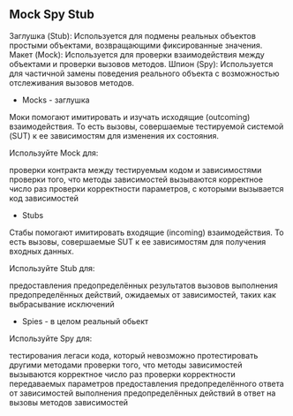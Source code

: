 ## Mock Spy Stub

Заглушка (Stub): Используется для подмены реальных объектов простыми объектами, возвращающими фиксированные значения.
Макет (Mock): Используется для проверки взаимодействия между объектами и проверки вызовов методов.
Шпион (Spy): Используется для частичной замены поведения реального объекта с возможностью отслеживания вызовов методов.

- Mocks - заглушка

Моки помогают имитировать и изучать исходящие (outcoming) взаимодействия. То есть вызовы, совершаемые тестируемой системой (SUT) к ее зависимостям для изменения их состояния.

Используйте Mock для:

проверки контракта между тестируемым кодом и зависимостями
проверки того, что методы зависимостей вызываются корректное число раз
проверки корректности параметров, с которыми вызывается код зависимостей

- Stubs

Стабы помогают имитировать входящие (incoming) взаимодействия. То есть вызовы, совершаемые SUT к ее зависимостям для получения входных данных.

Используйте Stub для:

предоставления предопределённых результатов вызовов
выполнения предопределённых действий, ожидаемых от зависимостей, таких как выбрасывание исключений

- Spies - в целом реальный обьект

Используйте Spy для:

тестирования легаси кода, который невозможно протестировать другими методами
проверки того, что методы зависимостей вызываются корректное число раз
проверки корректности передаваемых параметров
предоставления предопределённого ответа от зависимостей
выполнения предопределённых действий в ответ на вызовы методов зависимостей